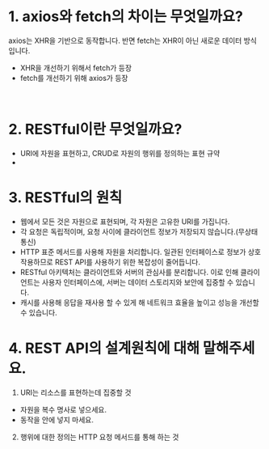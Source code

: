 # 1. axios와 fetch의 차이는 무엇일까요?

axios는 XHR을 기반으로 동작합니다. 반면 fetch는 XHR이 아닌 새로운 데이터 방식입니다.

- XHR을 개선하기 위해서 fetch가 등장
- fetch를 개선하기 위해 axios가 등장

<br />

# 2. RESTful이란 무엇일까요?

- URI에 자원을 표현하고, CRUD로 자원의 행위를 정의하는 표현 규약
-

# 3. RESTful의 원칙

- 웹에서 모든 것은 자원으로 표현되며, 각 자원은 고유한 URI를 가집니다.
- 각 요청은 독립적이며, 요청 사이에 클라이언트 정보가 저장되지 않습니다.(무상태 통신)
- HTTP 표준 메서드를 사용해 자원을 처리합니다.
  일관된 인터페이스로 정보가 상호작용하므로 REST API를 사용하기 위한 복잡성이 줄어듭니다.
- RESTful 아키텍처는 클라이언트와 서버의 관심사를 분리합니다. 이로 인해 클라이언트는 사용자 인터페이스에, 서버는 데이터 스토리지와 보안에 집중할 수 있습니다.
- 캐시를 사용해 응답을 재사용 할 수 있게 해 네트워크 효율을 높이고 성능을 개선할 수 있습니다.

# 4. REST API의 설계원칙에 대해 말해주세요.

1. URI는 리소스를 표현하는데 집중할 것

- 자원을 복수 명사로 넣으세요.
- 동작을 안에 넣지 마세요.

2. 행위에 대한 정의는 HTTP 요청 메서드를 통해 하는 것
